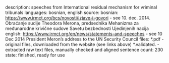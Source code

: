 description: speeches from International residual mechanism for vriminal tribunals
languages: bosnian, english
source:
    bosnian: https://www.irmct.org/bcs/novosti/izjave-i-govori - see  10. dec. 2014. Obraćanje sudije Theodora Merona, predsednika Mehanizma za međunarodne krivične sudove Savetu bezbednosti Ujedinjenih nacija
    english: https://www.irmct.org/en/news/statements-and-speeches - see  10 Dec 2014 President Meron’s address to the UN Security Council 
files:
    *.pdf - original files, downloaded from the website (see links above)
    *.validated. - extracted raw text files, manually checked and aligned
sentence count: 230
state: finished, ready for use
